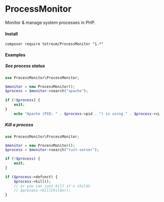 # ProcessMonitor

Monitor & manage system processes in PHP.

#### Install

    composer require tetreum/ProcessMonitor "1.*"


#### Examples

##### See process status

```php
use ProcessMonitor\ProcessMonitor;

$monitor = new ProcessMonitor();
$process = $monitor->search("apache");
    
if (!$process) {
    exit;
}
    echo "Apache (PID: " . $process->pid . ") is using " . $process->cpu . "% CPU and " . $process->ram . " RAM";
```
##### Kill a process

```php
use ProcessMonitor\ProcessMonitor;

$monitor = new ProcessMonitor();
$process = $monitor->search("rust-server");

if (!$process) {
    exit;
}
    
if ($process->defunct) {
    $process->kill();
    // or you can just kill it's childs
    // $process->killChilds();
}
```